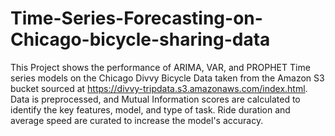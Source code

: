 # Time-Series-Forecasting-on-Chicago-bicycle-sharing-data
This Project shows the performance of ARIMA, VAR, and PROPHET Time series models on the Chicago Divvy Bicycle Data taken from the Amazon S3 bucket sourced at  https://divvy-tripdata.s3.amazonaws.com/index.html. Data is preprocessed, and Mutual Information scores are calculated to identify the key features, model, and type of task. Ride duration and average speed are curated to increase the model's accuracy.
